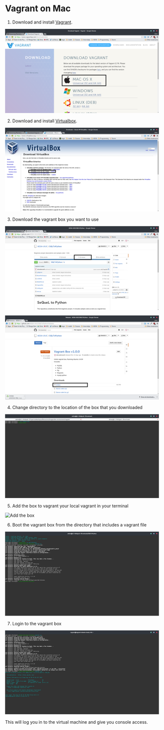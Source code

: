 # Vagrant on Mac

1. Download and install [Vagrant](https://www.vagrantup.com/downloads.html).

![Vagrant Download for Mac](images/dev-environment/vagrant/vagrant-mac-download.png?raw=true)

2. Download and install [Virtualbox](https://www.virtualbox.org/wiki/Downloads).

![Virtualbox Download for Mac](images/dev-environment/vagrant/virtualbox-mac-download.png?raw=true)

3. Download the vagrant box you want to use

![Releases Tab](images/dev-environment/vagrant/github-releases-tab.png?raw=true)

![Download](images/dev-environment/vagrant/github-releases-download.png?raw=true)

4. Change directory to the location of the box that you downloaded

![Change Dir Mac](images/dev-environment/vagrant/changedir-mac.png?raw=true)

5. Add the box to vagrant your local vagrant in your terminal 

![Add the box](images/dev-environment/vagrant/vagrant-add.png?raw=true)

6. Boot the vagrant box from the directory that includes a vagrant file

![vagrant up](images/dev-environment/vagrant/vagrant-up-mac.png?raw=true)

7. Login to the vagrant box

![vagrant ssh](images/dev-environment/vagrant/vagrant-ssh-mac.png?raw=true)

This will log you in to the virtual machine and give you console access.
